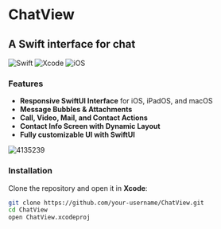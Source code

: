 # ChatView
## A Swift interface for chat
![Swift](https://img.shields.io/badge/Swift-5.7-orange?style=flat-square)
![Xcode](https://img.shields.io/badge/Xcode-14-blue?style=flat-square)
![iOS](https://img.shields.io/badge/iOS-16-lightgrey?style=flat-square)

### Features
- **Responsive SwiftUI Interface** for iOS, iPadOS, and macOS
- **Message Bubbles & Attachments**
- **Call, Video, Mail, and Contact Actions**
- **Contact Info Screen with Dynamic Layout**
- **Fully customizable UI with SwiftUI**
  
![4135239](https://github.com/user-attachments/assets/31801e21-055d-47c8-b534-828b547b8929)

### Installation
Clone the repository and open it in **Xcode**:
```sh
git clone https://github.com/your-username/ChatView.git
cd ChatView
open ChatView.xcodeproj

